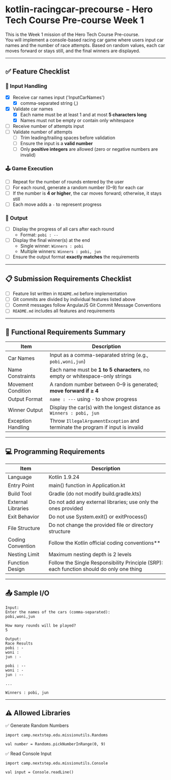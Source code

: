 # kotlin-racingcar-precourse - Hero Tech Course Pre-course Week 1

This is the Week 1 mission of the Hero Tech Course Pre-course.  
You will implement a console-based racing car game where users input car names and the number of race attempts. Based on random values, each car moves forward or stays still, and the final winners are displayed.

---

## ✅ Feature Checklist

### 🚗 Input Handling
- [X] Receive car names input ('InputCarNames')
  - [X] comma-separated string (,)
- [X] Validate car names  
  - [X] Each name must be at least 1 and at most **5 characters long**  
  - [X] Names must not be empty or contain only whitespace
- [ ] Receive number of attempts input
- [ ] Validate number of attempts  
  - [ ] Trim leading/trailing spaces before validation  
  - [ ] Ensure the input is a **valid number**  
  - [ ] Only **positive integers** are allowed (zero or negative numbers are invalid)

### 🕹️ Game Execution
- [ ] Repeat for the number of rounds entered by the user
- [ ] For each round, generate a random number (0–9) for each car
- [ ] If the number is **4 or higher**, the car moves forward; otherwise, it stays still
- [ ] Each move adds a `-` to represent progress

### 📣 Output
- [ ] Display the progress of all cars after each round  
  - Format: `pobi : --`
- [ ] Display the final winner(s) at the end  
  - Single winner: `Winners : pobi`  
  - Multiple winners: `Winners : pobi, jun`
- [ ] Ensure the output format **exactly matches** the requirements

---

## 📋 Submission Requirements Checklist

- [ ] Feature list written in `README.md` before implementation
- [ ] Git commits are divided by individual features listed above 
- [ ] Commit messages follow AngularJS Git Commit Message Conventions
- [ ] `README.md` includes all features and requirements

---

## 📌 Functional Requirements Summary

| Item | Description |
|------|-------------|
| Car Names | Input as a comma-separated string (e.g., `pobi,woni,jun`) |
| Name Constraints | Each name must be **1 to 5 characters**, no empty or whitespace-only strings |
| Movement Condition | A random number between 0–9 is generated; **move forward if ≥ 4** |
| Output Format | `name : ---` using `-` to show progress |
| Winner Output | Display the car(s) with the longest distance as `Winners : pobi, jun` |
| Exception Handling | Throw `IllegalArgumentException` and terminate the program if input is invalid |

---

## 💻 Programming Requirements

| Item | Description |
| --- | --- |
| Language | Kotlin 1.9.24 |
| Entry Point | main() function in Application.kt |
| Build Tool | Gradle (do not modify build.gradle.kts) |
| External Libraries | Do not add any external libraries; use only the ones provided |
| Exit Behavior | Do not use System.exit() or exitProcess() |
| File Structure | Do not change the provided file or directory structure |
| Coding Convention | Follow the Kotlin official coding conventions** |
| Nesting Limit | Maximum nesting depth is 2 levels |
| Function Design | Follow the Single Responsibility Principle (SRP): each function should do only one thing |

---

## 📤 Sample I/O

```text
Input:
Enter the names of the cars (comma-separated):
pobi,woni,jun

How many rounds will be played?
5

Output:
Race Results
pobi : -
woni : 
jun : -

pobi : --
woni : -
jun : --

...

Winners : pobi, jun

```
---

## ⚠️ Allowed Libraries
✅ Generate Random Numbers
```
import camp.nextstep.edu.missionutils.Randoms

val number = Randoms.pickNumberInRange(0, 9)
```


✅ Read Console Input
```
import camp.nextstep.edu.missionutils.Console

val input = Console.readLine()
```
 
